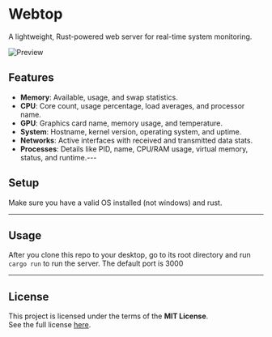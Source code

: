 Webtop
======
A lightweight, Rust-powered web server for real-time system monitoring.

![Preview](https://i.imgur.com/ZODGxOl.png)

## Features
- **Memory**: Available, usage, and swap statistics.
- **CPU**: Core count, usage percentage, load averages, and processor name.
- **GPU**: Graphics card name, memory usage, and temperature.
- **System**: Hostname, kernel version, operating system, and uptime.
- **Networks**: Active interfaces with received and transmitted data stats.
- **Processes**: Details like PID, name, CPU/RAM usage, virtual memory, status, and runtime.---

## Setup

Make sure you have a valid OS installed (not windows) and rust.

---

## Usage
After you clone this repo to your desktop, go to its root directory and run `cargo run` to run the server. The default port is 3000

---

## License

This project is licensed under the terms of the **MIT License**.  
See the full license [here](https://github.com/Muxutruk2/webtop/blob/master/LICENSE).
